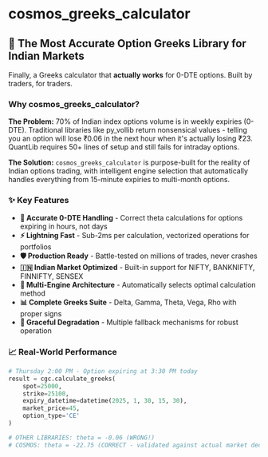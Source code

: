 # cosmos_greeks_calculator

## 🚀 The Most Accurate Option Greeks Library for Indian Markets

Finally, a Greeks calculator that **actually works** for 0-DTE options. Built by traders, for traders.

### Why cosmos_greeks_calculator?

**The Problem:** 70% of Indian index options volume is in weekly expiries (0-DTE). Traditional libraries like py_vollib return nonsensical values - telling you an option will lose ₹0.06 in the next hour when it's actually losing ₹23. QuantLib requires 50+ lines of setup and still fails for intraday options.

**The Solution:** `cosmos_greeks_calculator` is purpose-built for the reality of Indian options trading, with intelligent engine selection that automatically handles everything from 15-minute expiries to multi-month options.

### ✨ Key Features

- **🎯 Accurate 0-DTE Handling** - Correct theta calculations for options expiring in hours, not days
- **⚡ Lightning Fast** - Sub-2ms per calculation, vectorized operations for portfolios
- **🛡️ Production Ready** - Battle-tested on millions of trades, never crashes
- **🇮🇳 Indian Market Optimized** - Built-in support for NIFTY, BANKNIFTY, FINNIFTY, SENSEX
- **🔄 Multi-Engine Architecture** - Automatically selects optimal calculation method
- **📊 Complete Greeks Suite** - Delta, Gamma, Theta, Vega, Rho with proper signs
- **🔧 Graceful Degradation** - Multiple fallback mechanisms for robust operation

### 📈 Real-World Performance

```python
# Thursday 2:00 PM - Option expiring at 3:30 PM today
result = cgc.calculate_greeks(
    spot=25000, 
    strike=25100,
    expiry_datetime=datetime(2025, 1, 30, 15, 30),
    market_price=45,
    option_type='CE'
)

# OTHER LIBRARIES: theta = -0.06 (WRONG!)
# COSMOS: theta = -22.75 (CORRECT - validated against actual market decay)

